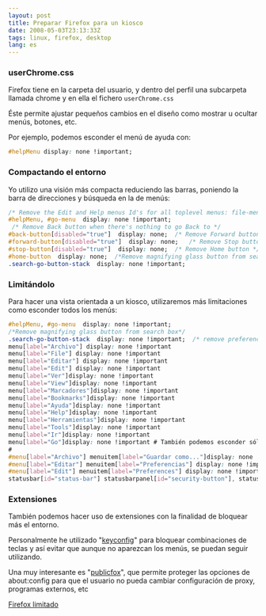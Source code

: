```yaml
---
layout: post
title: Preparar Firefox para un kiosco
date: 2008-05-03T23:13:33Z
tags: linux, firefox, desktop
lang: es
---
```


### userChrome.css

Firefox tiene en la carpeta del usuario, y dentro del perfil una subcarpeta llamada chrome y en ella el fichero `userChrome.css`

Éste permite ajustar pequeños cambios en el diseño como mostrar u ocultar menús, botones, etc.

Por ejemplo, podemos esconder el menú de ayuda con:

~~~css
#helpMenu display: none !important;
~~~

### Compactando el entorno

Yo utilizo una visión más compacta reduciendo las barras, poniendo la barra de direcciones y búsqueda en la de menús:

~~~css
/* Remove the Edit and Help menus Id's for all toplevel menus: file-menu, edit-menu, view-menu, go-menu, bookmarks-menu, tools-menu, helpMenu */
#helpMenu, #go-menu  display: none !important;
 /* Remove Back button when there's nothing to go Back to */
#back-button[disabled="true"]  display: none;  /* Remove Forward button when there's nothing to go Forward to */
#forward-button[disabled="true"]  display: none;   /* Remove Stop button when there's nothing to Stop */
#stop-button[disabled="true"]  display: none;  /* Remove Home button */
#home-button  display: none;  /*Remove magnifying glass button from search box*/
.search-go-button-stack  display: none !important;
~~~

### Limitándolo

Para hacer una vista orientada a un kiosco, utilizaremos más limitaciones como esconder todos los menús:

~~~css
#helpMenu, #go-menu  display: none !important;
/*Remove magnifying glass button from search box*/
.search-go-button-stack  display: none !important;  /* remove preferences from edit menu */
menu[label="Archivo"] display: none !important
menu[label="File"] display: none !important
menu[label="Editar"] display: none !important
menu[label="Edit"] display: none !important
menu[label="Ver"]display: none !important
menu[label="View"]display: none !important
menu[label="Marcadores"]display: none !important
menu[label="Bookmarks"]display: none !important
menu[label="Ayuda"]display: none !important
menu[label="Help"]display: none !important
menu[label="Herramientas"]display: none !important
menu[label="Tools"]display: none !important
menu[label="Ir"]display: none !important
menu[label="Go"]display: none !important # También podemos esconder sólo algunos elementos
#
#menu[label="Archivo"] menuitem[label="Guardar como..."]display: none !important
#menu[label="Editar"] menuitem[label="Preferencias"] display: none !important
#menu[label="Edit"] menuitem[label="Preferences"] display: none !important /* disable statusbar updates */
statusbar[id="status-bar"] statusbarpanel[id="security-button"], statusbarpanel[id="page-report-button"], statusbarpanel[id="page-theme-button"], statusbarpanel[id="statusbar-updates"]  display: none !important
~~~

### Extensiones

También podemos hacer uso de extensiones con la finalidad de bloquear más el entorno.

Personalmente he utilizado "[keyconfig](https://addons.mozilla.org/es-ES/firefox/addon/6105)" para bloquear combinaciones de teclas y así evitar que aunque no aparezcan los menús, se puedan seguir utilizando.

Una muy interesante es "[publicfox](https://addons.mozilla.org/es-ES/firefox/addon/3911)", que permite proteger las opciones de about:config para que el usuario no pueda cambiar configuración de proxy, programas externos, etc

[Firefox limitado]({filename}/imagen/firefox-reducido.jpg)
